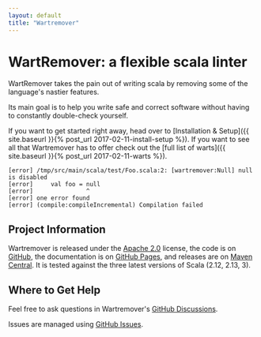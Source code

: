 ```yaml
---
layout: default
title: "Wartremover"
---
```


# WartRemover: a flexible scala linter

WartRemover takes the pain out of writing scala by removing some of the language's nastier features.

Its main goal is to help you write safe and correct software without having to constantly double-check yourself.

If you want to get started right away, head over to [Installation & Setup]({{ site.baseurl }}{% post_url 2017-02-11-install-setup %}). If you want to see all that Wartremover has to offer check out the [full list of warts]({{ site.baseurl }}{% post_url 2017-02-11-warts %}).

```console
[error] /tmp/src/main/scala/test/Foo.scala:2: [wartremover:Null] null is disabled
[error] 	val foo = null
[error] 	          ^
[error] one error found
[error] (compile:compileIncremental) Compilation failed
```

## Project Information

Wartremover is released under the [Apache 2.0](https://choosealicense.com/licenses/apache-2.0/) license, the code is on [GitHub](https://github.com/wartremover/wartremover), the documentation is on [GitHub Pages](https://wartremover.github.io/wartremover), and releases are on [Maven Central](https://search.maven.org/search?q=g:org.wartremover). It is tested against the three latest versions of Scala (2.12, 2.13, 3).

## Where to Get Help

Feel free to ask questions in Wartremover's [GitHub Discussions](https://github.com/wartremover/wartremover/discussions).

Issues are managed using [GitHub Issues](https://github.com/wartremover/wartremover/issues).
